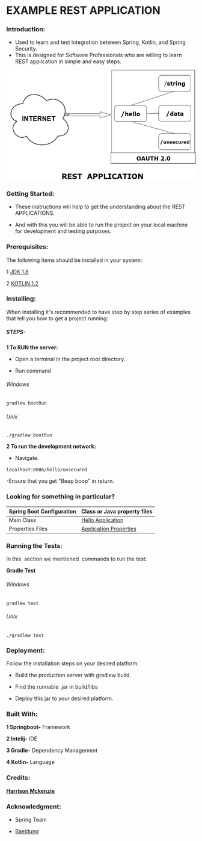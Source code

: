 # EXAMPLE REST APPLICATION



### Introduction:
- Used to learn and test integration between Spring, Kotlin, and Spring Security.
- This is designed for Software Professionals who are willing to learn REST application in simple and easy steps.

![Diagram](ExampleRESTAPP.png)



### Getting Started:
- These instructions will help to get the understanding about the REST APPLICATIONS.

- And with this you will be able to run the project on your local machine for development and testing purposes.



### Prerequisites:

The following items should be installed in your system:

1 [JDK 1.8](https://docs.oracle.com/javase/8/docs/technotes/guides/install/install_overview.html )

2 [KOTLIN 1.2](https://kotlinlang.org/docs/tutorials/command-line.html )



### Installing:

When installing it's recommended to have step by step series of examples that tell you how to get a project running:


##### STEPS-


**1 To RUN the server:**

- Open a terminal in the project root directory.

- Run command
###### Windows
```
gradlew bootRun
```
###### Unix
```
./gradlew bootRun
```

 
**2 To run the development network:** 

- Navigate.
```
localhost:8086/hello/unsecured
```

-Ensure that you get "Beep boop" in return.

### Looking for something in particular?

| Spring Boot Configuration |Class or Java property files|
| --------------------------|----------------------------|
|   Main Class              |[Hello Application](/src/main/kotlin/bcs/testing/test/HelloApplication.kt)|
|   Properties Files        |[Application Properties](/src/main/resources/application.properties (edited))|                  


### Running the Tests:
In this  section we mentioned  commands to run the test:

**Gradle Test**
###### Windows
```
gradlew test
```
###### Unix
```
./gradlew test
```
### Deployment:

Follow the installation steps on your desired platform:

- Build the production server with gradlew build.

- Find the runnable .jar in build/libs

- Deploy this jar to your desired platform.

### Built With:

**1 Springboot-** Framework

**2 Intelij-** IDE

**3 Gradle-** Dependency Management

**4 Kotlin-** Language



### Credits:

[**Harrison Mckenzie**](mailto:harrison.mckenzie@bcstechnology.com.au)




### Acknowledgment:

- Spring Team

- [Baeldung](http://www.baeldung.com/) 
 

























